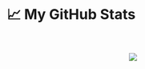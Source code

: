 # &#x1f4c8; My GitHub Stats
<br>
<p align="center">
    <img align="center" src="https://github-readme-stats.vercel.app/api?username=adamhlt&hide=makefile,tcl&show_icons=true&theme=dracula&hide_border=true&include_all_commits=true" />
</p>
